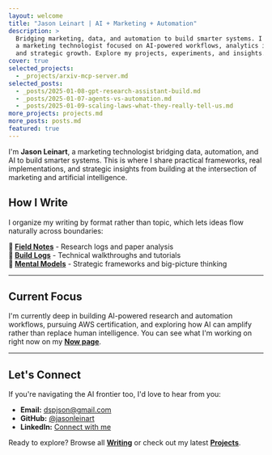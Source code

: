 ```yaml
---
layout: welcome
title: "Jason Leinart | AI + Marketing + Automation"
description: >
  Bridging marketing, data, and automation to build smarter systems. I'm Jason Leinart, 
  a marketing technologist focused on AI-powered workflows, analytics infrastructure, 
  and strategic growth. Explore my projects, experiments, and insights.
cover: true
selected_projects:
  - _projects/arxiv-mcp-server.md
selected_posts:
  - _posts/2025-01-08-gpt-research-assistant-build.md
  - _posts/2025-01-07-agents-vs-automation.md
  - _posts/2025-01-09-scaling-laws-what-they-really-tell-us.md
more_projects: projects.md
more_posts: posts.md
featured: true
---
```


I'm **Jason Leinart**, a marketing technologist bridging data, automation, and AI to build smarter systems. This is where I share practical frameworks, real implementations, and strategic insights from building at the intersection of marketing and artificial intelligence.

<!--projects-->

## How I Write

I organize my writing by format rather than topic, which lets ideas flow naturally across boundaries:

**🧪 [Field Notes](/tag-field-notes/)** - Research logs and paper analysis  
**🔧 [Build Logs](/tag-build-logs/)** - Technical walkthroughs and tutorials  
**🧠 [Mental Models](/tag-mental-models/)** - Strategic frameworks and big-picture thinking

---

## Current Focus

I'm currently deep in building AI-powered research and automation workflows, pursuing AWS certification, and exploring how AI can amplify rather than replace human intelligence. You can see what I'm working on right now on my **[Now page](/now/)**.

---

## Let's Connect

If you're navigating the AI frontier too, I'd love to hear from you:

- **Email:** dspjson@gmail.com
- **GitHub:** [@jasonleinart](https://github.com/jasonleinart)
- **LinkedIn:** [Connect with me](https://linkedin.com/in/jason-leinart)

Ready to explore? Browse all **[Writing](/blog/)** or check out my latest **[Projects](/projects/)**.
